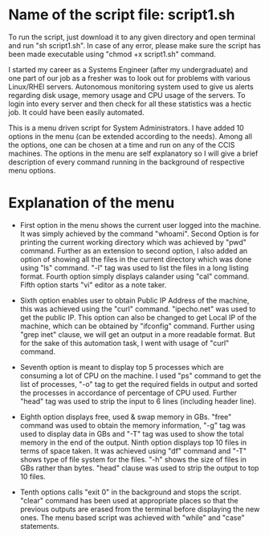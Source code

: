 # Name of the script file: script1.sh

To run the script, just download it to any given directory and open terminal and run "sh script1.sh". In case of any error, please make sure the script has been made executable using "chmod +x script1.sh" command. 

I started my career as a Systems Engineer (after my undergraduate) and one part of our job as a fresher was to look out for problems with various Linux/RHEl servers. Autonomous monitoring system used to give us alerts regarding disk usage, memory usage and CPU usage of the servers. To login into every server and then check for all these statistics was a hectic job. It could have been easily automated.


This is a menu driven script for System Administrators. I have added 10 options in the menu (can be extended according to the needs). Among all the options, one can be chosen at a time and run on any of the CCIS machines. The options in the menu are self explanatory so I will give a brief description of every command running in the background of respective menu options.


# Explanation of the menu

- First option in the menu shows the current user logged into the machine. It was simply achieved by the command "whoami". Second Option is for printing the current working directory which was achieved by "pwd" command. Further as an extension to second option, I also added an option of showing all the files in the current directory which was done using "ls" command. "-l" tag was used to list the files in a long listing format. Fourth option simply displays calander using "cal" command. Fifth option starts "vi" editor as a note taker.

- Sixth option enables user to obtain Public IP Address of the machine, this was achieved using the "curl" command. "ipecho.net" was used to get the public IP. This option can also be changed to get Local IP of the machine, which can be obtained by "ifconfig" command. Further using "grep inet" clause, we will get an output in a more readable format. But for the sake of this automation task, I went with usage of "curl" command.

- Seventh option is meant to display top 5 processes which are consuming a lot of CPU on the machine. I used "ps" command to get the list of processes, "-o" tag to get the required fields in output and sorted the processes in accordance of percentage of CPU used. Further "head" tag was used to strip the input to 6 lines (including header line).

- Eighth option displays free, used & swap memory in GBs. "free" command was used to obtain the memory information, "-g" tag was used to display data in GBs and "-T" tag was used to show the total memory in the end of the output. Ninth option displays top 10 files in terms of space taken. It was achieved using "df" command and "-T" shows type of file system for the files. "-h" shows the size of files in GBs rather than bytes. "head" clause was used to strip the output to top 10 files.

- Tenth options calls "exit 0" in the background and stops the script. "clear" command has been used at appropriate places so that the previous outputs are erased from the terminal before displaying the new ones. The menu based script was achieved with "while" and "case" statements.
